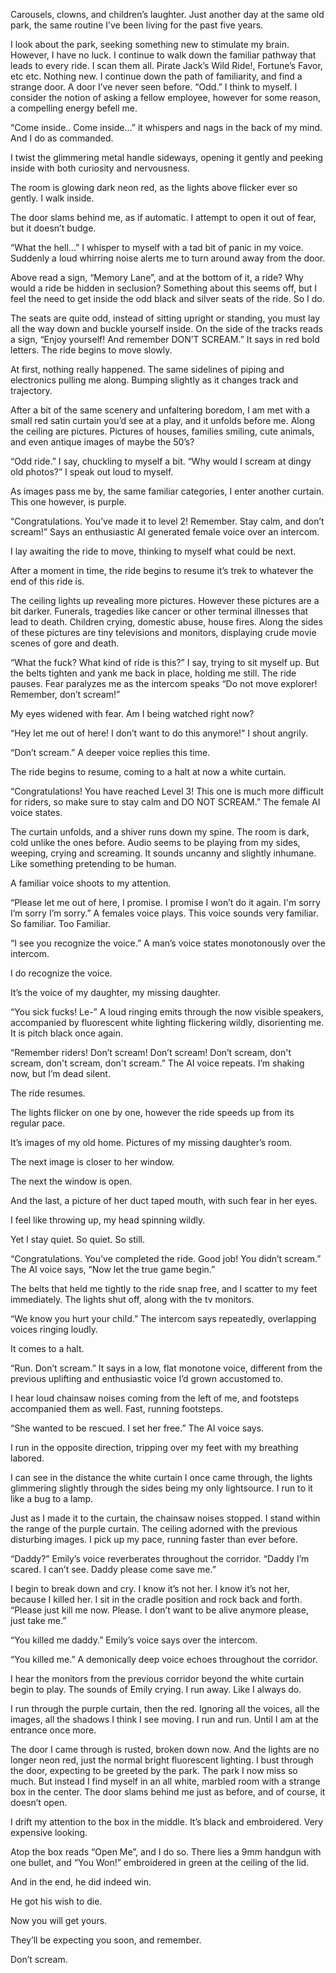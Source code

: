 Carousels, clowns, and children’s laughter. Just another day at the same old park, the same routine I’ve been living for the past five years. 

I look about the park, seeking something new to stimulate my brain. However, I have no luck. I continue to walk down the familiar pathway that leads to every ride. I scan them all. Pirate Jack’s Wild Ride!, Fortune’s Favor, etc etc. Nothing new. I continue down the path of familiarity, and find a strange door. A door I’ve never seen before. “Odd.” I think to myself. I consider the notion of asking a fellow employee, however for some reason, a compelling energy befell me. 

“Come inside.. Come inside…” it whispers and nags in the back of my mind. And I do as commanded.

I twist the glimmering metal handle sideways, opening it gently and peeking inside with both curiosity and nervousness. 

The room is glowing dark neon red, as the lights above flicker ever so gently. I walk inside. 

The door slams behind me, as if automatic. I attempt to open it out of fear, but it doesn’t budge. 

“What the hell…” I whisper to myself with a tad bit of panic in my voice. Suddenly a loud whirring noise alerts me to turn around away from the door. 

Above read a sign, “Memory Lane”, and at the bottom of it, a ride? Why would a ride be hidden in seclusion? Something about this seems off, but I feel the need to get inside the odd black and silver seats of the ride. So I do. 

The seats are quite odd, instead of sitting upright or standing, you must lay all the way down and buckle yourself inside. On the side of the tracks reads a sign, “Enjoy yourself! And remember DON’T SCREAM.” It says in red bold letters. The ride begins to move slowly. 

At first, nothing really happened. The same sidelines of piping and electronics pulling me along. Bumping slightly as it changes track and trajectory. 

After a bit of the same scenery and unfaltering boredom, I am met with a small red satin curtain you’d see at a play, and it unfolds before me. Along the ceiling are pictures. Pictures of houses, families smiling, cute animals, and even antique images of maybe the 50’s?

“Odd ride.” I say, chuckling to myself a bit. “Why would I scream at dingy old photos?” I speak out loud to myself. 

As images pass me by, the same familiar categories, I enter another curtain. This one however, is purple. 

“Congratulations. You’ve made it to level 2! Remember. Stay calm, and don’t scream!” Says an enthusiastic AI generated female voice over an intercom. 

I lay awaiting the ride to move, thinking to myself what could be next.

After a moment in time, the ride begins to resume it’s trek to whatever the end of this ride is. 

The ceiling lights up revealing more pictures. However these pictures are a bit darker. Funerals, tragedies like cancer or other terminal illnesses that lead to death. Children crying, domestic abuse, house fires. Along the sides of these pictures are tiny televisions and monitors, displaying crude movie scenes of gore and death. 

“What the fuck? What kind of ride is this?” I say, trying to sit myself up. But the belts tighten and yank me back in place, holding me still. The ride pauses. Fear paralyzes me as the intercom speaks “Do not move explorer! Remember, don’t scream!” 

My eyes widened with fear. Am I being watched right now? 

“Hey let me out of here! I don’t want to do this anymore!” I shout angrily. 

“Don’t scream.” A deeper voice replies this time.

The ride begins to resume, coming to a halt at now a white curtain. 

“Congratulations! You have reached Level 3! This one is much more difficult for riders, so make sure to stay calm and DO NOT SCREAM.” The female AI voice states. 

The curtain unfolds, and a shiver runs down my spine. The room is dark, cold unlike the ones before. Audio seems to be playing from my sides, weeping, crying and screaming. It sounds uncanny and slightly inhumane. Like something pretending to be human. 

A familiar voice shoots to my attention.

“Please let me out of here, I promise. I promise I won’t do it again. I'm sorry I’m sorry I’m sorry.” A females voice plays. This voice sounds very familiar. So familiar. Too Familiar. 

“I see you recognize the voice.” A man’s voice states monotonously over the intercom. 

I do recognize the voice. 

It’s the voice of my daughter, my missing daughter. 

“You sick fucks! Le-” A loud ringing emits through the now visible speakers, accompanied by fluorescent white lighting flickering wildly, disorienting me. It is pitch black once again.

“Remember riders! Don’t scream! Don’t scream! Don’t scream, don't scream, don't scream, don't scream.” The AI voice repeats. I’m shaking now, but I’m dead silent.

The ride resumes.

The lights flicker on one by one, however the ride speeds up from its regular pace. 

It’s images of my old home. Pictures of my missing daughter’s room. 

The next image is closer to her window.

The next the window is open.

And the last, a picture of her duct taped mouth, with such fear in her eyes.

I feel like throwing up, my head spinning wildly. 

Yet I stay quiet. So quiet. So still. 

“Congratulations. You’ve completed the ride. Good job! You didn’t scream.” The AI voice says, “Now let the true game begin.” 

The belts that held me tightly to the ride snap free, and I scatter to my feet immediately. The lights shut off, along with the tv monitors. 

“We know you hurt your child.” The intercom says repeatedly, overlapping voices ringing loudly.

It comes to a halt. 

“Run. Don’t scream.” It says in a low, flat monotone voice, different from the previous uplifting and enthusiastic voice I’d grown accustomed to. 

I hear loud chainsaw noises coming from the left of me, and footsteps accompanied them as well. Fast, running footsteps. 

“She wanted to be rescued. I set her free.” The AI voice says. 

I run in the opposite direction, tripping over my feet with my breathing labored. 

I can see in the distance the white curtain I once came through, the lights glimmering slightly through the sides being my only lightsource. I run to it like a bug to a lamp. 

Just as I made it to the curtain, the chainsaw noises stopped. I stand within the range of the purple curtain. The ceiling adorned with the previous disturbing images. I pick up my pace, running faster than ever before. 

“Daddy?” Emily’s voice reverberates throughout the corridor. “Daddy I’m scared. I can’t see. Daddy please come save me.”

I begin to break down and cry. I know it’s not her. I know it’s not her, because I killed her. I sit in the cradle position and rock back and forth. “Please just kill me now. Please. I don’t want to be alive anymore please, just take me.” 

“You killed me daddy.” Emily’s voice says over the intercom. 

“You killed me.” A demonically deep voice echoes throughout the corridor.

I hear the monitors from the previous corridor beyond the white curtain begin to play. The sounds of Emily crying. I run away. Like I always do. 

I run through the purple curtain, then the red. Ignoring all the voices, all the images, all the shadows I think I see moving. I run and run. Until I am at the entrance once more. 

The door I came through is rusted, broken down now. And the lights are no longer neon red, just the normal bright fluorescent lighting. I bust through the door, expecting to be greeted by the park. The park I now miss so much. But instead I find myself in an all white, marbled room with a strange box in the center. The door slams behind me just as before, and of course, it doesn’t open. 

I drift my attention to the box in the middle. It’s black and embroidered. Very expensive looking.

Atop the box reads “Open Me”, and I do so. There lies a 9mm handgun with one bullet, and “You Won!” embroidered in green at the ceiling of the lid. 

And in the end, he did indeed win. 

He got his wish to die.

Now you will get yours. 

They’ll be expecting you soon, and remember.

Don’t scream.